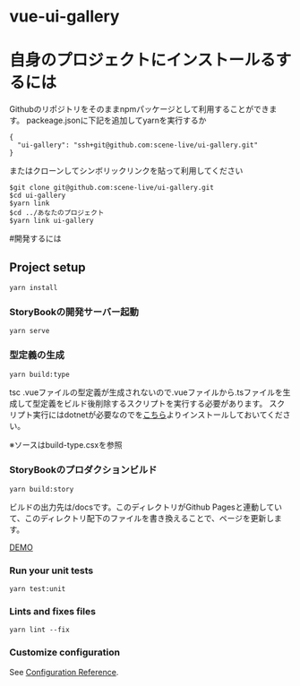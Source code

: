 # vue-ui-gallery

# 自身のプロジェクトにインストールるするには
Githubのリポジトリをそのままnpmパッケージとして利用することができます。
packeage.jsonに下記を追加してyarnを実行するか
```
{
  "ui-gallery": "ssh+git@github.com:scene-live/ui-gallery.git"
}
```
またはクローンしてシンボリックリンクを貼って利用してください
```
$git clone git@github.com:scene-live/ui-gallery.git
$cd ui-gallery
$yarn link
$cd ../あなたのプロジェクト
$yarn link ui-gallery
```

#開発するには
## Project setup
```
yarn install
```

### StoryBookの開発サーバー起動
```
yarn serve
```

### 型定義の生成
```
yarn build:type
```
tsc .vueファイルの型定義が生成されないので.vueファイルから.tsファイルを生成して型定義をビルド後削除するスクリプトを実行する必要があります。
スクリプト実行にはdotnetが必要なのでを[こちら](https://dotnet.microsoft.com/download)よりインストールしておいてください。

※ソースはbuild-type.csxを参照

### StoryBookのプロダクションビルド

```
yarn build:story
```

ビルドの出力先は/docsです。このディレクトリがGithub Pagesと連動していて、このディレクトリ配下のファイルを書き換えることで、ページを更新します。

[DEMO](https://scene-live.github.io/ui-gallery/)


### Run your unit tests
```
yarn test:unit
```

### Lints and fixes files
```
yarn lint --fix
```

### Customize configuration
See [Configuration Reference](https://cli.vuejs.org/config/).
